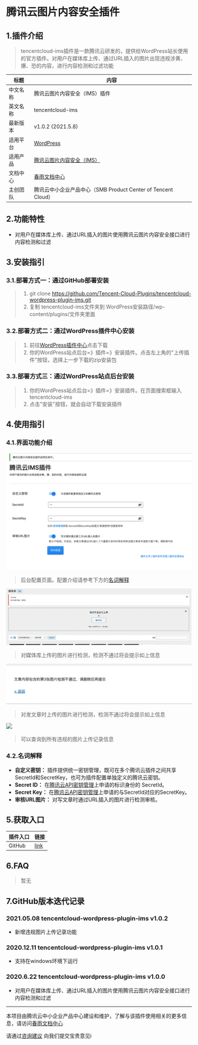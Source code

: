 # 腾讯云图片内容安全插件

## 1.插件介绍
> tencentcloud-ims插件是一款腾讯云研发的，提供给WordPress站长使用的官方插件。对用户在媒体库上传、通过URL插入的图片出现违规涉黄、爆、恐的内容，进行内容检测和过滤功能

| 标题       | 内容                                                         |
| ---------- | ------------------------------------------------------------ |
| 中文名称      | 腾讯云图片内容安全（IMS）插件                                         |
| 英文名称   | tencentcloud-ims                                       |
| 最新版本   | v1.0.2 (2021.5.8)                                           |
| 适用平台 | [WordPress](https://wordpress.org/)                             |
| 适用产品 | [腾讯云图片内容安全（IMS）](https://cloud.tencent.com/product/ims) |
| 文档中心   | [春雨文档中心](https://openapp.qq.com/docs/Wordpress/ims.html) |
| 主创团队   | 腾讯云中小企业产品中心（SMB Product Center of Tencent Cloud）                     |

## 2.功能特性

- 对用户在媒体库上传、通过URL插入的图片使用腾讯云图片内容安全接口进行内容检测和过滤

## 3.安装指引

### 3.1.部署方式一：通过GitHub部署安装

> 1. git clone https://github.com/Tencent-Cloud-Plugins/tencentcloud-wordpress-plugin-ims.git
> 2. 复制 tencentcloud-ims文件夹到 WordPress安装路径/wp-content/plugins/文件夹里面

### 3.2.部署方式二：通过WordPress插件中心安装
> 1. 前往[WordPress插件中心](https://wordpress.org/plugins/tencentcloud-ims)点击下载
> 2. 你的WordPress站点后台=》插件=》安装插件。点击左上角的"上传插件"按钮，选择上一步下载的zip安装包

### 3.3.部署方式三：通过WordPress站点后台安装
> 1. 你的WordPress站点后台=》插件=》安装插件。在页面搜索框输入tencentcloud-ims
> 2. 点击"安装"按钮，就会自动下载安装插件

## 4.使用指引

### 4.1.界面功能介绍

![](./images/ims1.png)
> 后台配置页面。配置介绍请参考下方的[名词解释](#_4-2-名词解释)

![](./images/ims2.png)
> 对媒体库上传的图片进行检测，检测不通过将会提示如上信息

![](./images/ims3.png)
> 对发文章时上传的图片进行检测，检测不通过将会提示如上信息

![](../images/Wordpress/ims4.png)
> 可以查询到所有违规的图片上传记录信息

### 4.2.名词解释
- **自定义密钥：** 插件提供统一密钥管理，既可在多个腾讯云插件之间共享SecretId和SecretKey，也可为插件配置单独定义的腾讯云密钥。
- **Secret ID：** 在[腾讯云API密钥管理](https://console.cloud.tencent.com/cam/capi)上申请的标识身份的 SecretId。
- **Secret Key：** 在[腾讯云API密钥管理](https://console.cloud.tencent.com/cam/capi)上申请的与SecretId对应的SecretKey。
- **审核URL图片：** 对写文章时通过URL插入的图片进行检测审核。


## 5.获取入口

| 插件入口          | 链接                                                         |
| ----------------- | ------------------------------------------------------------ |
| GitHub            | [link](https://github.com/Tencent-Cloud-Plugins/tencentcloud-wordpress-plugin-ims)   |

## 6.FAQ

> 暂无

## 7.GitHub版本迭代记录
### 2021.05.08 tencentcloud-wordpress-plugin-ims v1.0.2
- 新增违规图片上传记录功能

### 2020.12.11 tencentcloud-wordpress-plugin-ims v1.0.1
- 支持在windows环境下运行

### 2020.6.22 tencentcloud-wordpress-plugin-ims v1.0.0
- 对用户在媒体库上传、通过URL插入的图片使用腾讯云图片内容安全接口进行内容检测和过滤
---
本项目由腾讯云中小企业产品中心建设和维护，了解与该插件使用相关的更多信息，请访问[春雨文档中心](https://openapp.qq.com/docs/Wordpress/ims.html) 

请通过[咨询建议](https://support.qq.com/products/164613) 向我们提交宝贵意见i